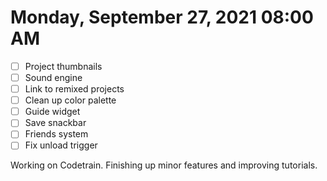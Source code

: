 # Monday, September 27, 2021 08:00 AM
- [ ] Project thumbnails
- [ ] Sound engine
- [ ] Link to remixed projects
- [ ] Clean up color palette
- [ ] Guide widget
- [ ] Save snackbar
- [ ] Friends system
- [ ] Fix unload trigger

Working on Codetrain. Finishing up minor features and improving tutorials.
